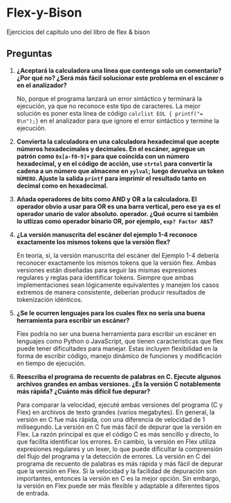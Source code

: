 # Flex-y-Bison
Ejercicios del capitulo uno del libro de flex &amp; bison

## Preguntas

1. **¿Aceptará la calculadora una línea que contenga solo un comentario? ¿Por qué no? ¿Será más fácil solucionar este problema en el escáner o en el analizador?**

   No, porque el programa lanzará un error sintáctico y terminará la ejecución, ya que no reconoce este tipo de caracteres. La mejor solución es poner esta línea de código `calclist EOL { printf("= 0\n");}` en el analizador para que ignore el error sintáctico y termine la ejecución.

2. **Convierta la calculadora en una calculadora hexadecimal que acepte números hexadecimales y decimales. En el escáner, agregue un patrón como `0x[a-f0-9]+` para que coincida con un número hexadecimal, y en el código de acción, use `strtol` para convertir la cadena a un número que almacene en `yylval`; luego devuelva un token `NÚMERO`. Ajuste la salida `printf` para imprimir el resultado tanto en decimal como en hexadecimal.**

   

4. **Añada operadores de bits como AND y OR a la calculadora. El operador obvio a usar para OR es una barra vertical, pero ese ya es el operador unario de valor absoluto. operador. ¿Qué ocurre si también lo utlizas como operador binario OR, por ejemplo, `exp? Factor ABS`?**



5. **¿La versión manuscrita del escáner del ejemplo 1-4 reconoce exactamente los mismos tokens que la versión flex?**

   En teoría, sí, la versión manuscrita del escáner del Ejemplo 1-4 debería reconocer exactamente los mismos tokens que la versión flex. Ambas versiones están diseñadas para seguir las mismas expresiones regulares y reglas para identificar tokens. Siempre que ambas implementaciones sean lógicamente equivalentes y manejen los casos extremos de manera consistente, deberían producir resultados de tokenización idénticos.

6. **¿Se le ocurren lenguajes para los cuales flex no sería una buena herramienta para escribir un escáner?**

   Flex podría no ser una buena herramienta para escribir un escáner en lenguajes como Python o JavaScript, que tienen características que flex puede tener dificultades para manejar. Estas incluyen flexibilidad en la forma de escribir código, manejo dinámico de funciones y modificación en tiempo de ejecución.

7. **Reescriba el programa de recuento de palabras en C. Ejecute algunos archivos grandes en ambas versiones. ¿Es la versión C notablemente más rápida? ¿Cuánto más difícil fue depurar?**

   Para comparar la velocidad, ejecuté ambas versiones del programa (C y Flex) en archivos de texto grandes (varios megabytes). En general, la versión en C fue más rápida, con una diferencia de velocidad de 1 milisegundo. La versión en C fue más fácil de depurar que la versión en Flex. La razón principal es que el código C es más sencillo y directo, lo que facilita identificar los errores. En cambio, la versión en Flex utiliza expresiones regulares y un lexer, lo que puede dificultar la comprensión del flujo del programa y la detección de errores. La versión en C del programa de recuento de palabras es más rápida y más fácil de depurar que la versión en Flex. Si la velocidad y la facilidad de depuración son importantes, entonces la versión en C es la mejor opción. Sin embargo, la versión en Flex puede ser más flexible y adaptable a diferentes tipos de entrada.
